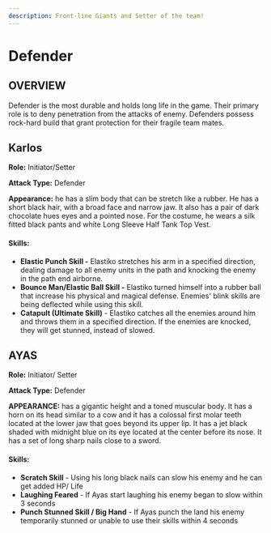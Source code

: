 ```yaml
---
description: Front-line Giants and Setter of the team!
---
```


# Defender

## OVERVIEW

Defender is the most durable and holds long life in the game. Their primary role is to deny penetration from the attacks of enemy. Defenders possess rock-hard build that grant protection for their fragile team mates.

## Karlos

**Role:** Initiator/Setter

**Attack Type:** Defender

**Appearance:** he has a slim body that can be stretch like a rubber. He has a short black hair, with a broad face and narrow jaw. It also has a pair of dark chocolate hues eyes and a pointed nose. For the costume, he wears a silk fitted black pants and white Long Sleeve Half Tank Top Vest.

#### Skills:

* **Elastic Punch Skill -** Elastiko stretches his arm in a specified direction, dealing damage to all enemy units in the path and knocking the enemy in the path end airborne.
* **Bounce Man/Elastic Ball Skill -** Elastiko turned himself into a rubber ball that increase his physical and magical defense. Enemies' blink skills are being deflected while using this skill.
* **Catapult (Ultimate Skill)** - Elastiko catches all the enemies around him and throws them in a specified direction. If the enemies are knocked, they will get stunned, instead of slowed.

## AYAS

**Role:** Initiator/ Setter

**Attack Type:** Defender

**APPEARANCE:** has a gigantic height and a toned muscular body. It has a horn on its head similar to a cow and it has a colossal first molar teeth located at the lower jaw that goes beyond its upper lip. It has a jet black shaded with midnight blue on its eye located at the center before its nose. It has a set of long sharp nails close to a sword.

#### Skills:

* **Scratch Skill** - Using his long black nails can slow his enemy and he can get added HP/ Life
* **Laughing Feared** - If Ayas start laughing his enemy began to slow within 3 seconds
* **Punch Stunned Skill / Big Hand** - If Ayas punch the land his enemy temporarily stunned or unable to use their skills within 4 seconds
